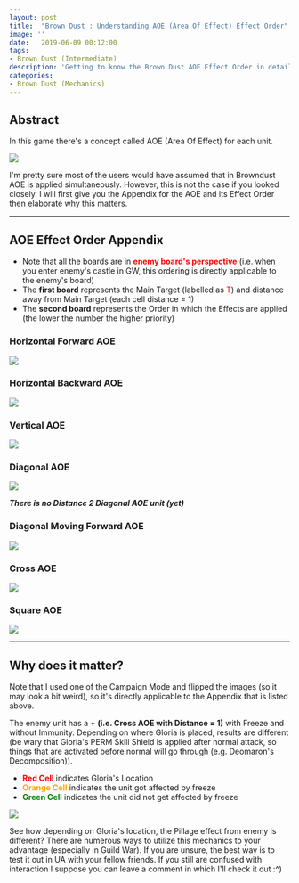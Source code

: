 ```yaml
---
layout: post
title:  "Brown Dust : Understanding AOE (Area Of Effect) Effect Order"
image: ''
date:   2019-06-09 00:12:00
tags:
- Brown Dust (Intermediate)
description: 'Getting to know the Brown Dust AOE Effect Order in detail'
categories:
- Brown Dust (Mechanics)
---
```


## Abstract

In this game there's a concept called AOE (Area Of Effect) for each unit.

<img src="../uploads/browndust-2-row-formation-aoe.jpg">

I'm pretty sure most of the users would have assumed that in Browndust AOE is applied simultaneously. However, this is not the case if you looked closely. I will first give you the Appendix for the AOE and its Effect Order then elaborate why this matters.

---

## AOE Effect Order Appendix

* Note that all the boards are in <span style="color:red">**enemy board's perspective**</span> (i.e. when you enter enemy's castle in GW, this ordering is directly applicable to the enemy's board)
* The **first board** represents the Main Target (labelled as <span style="color:red">T</span>) and distance away from Main Target (each cell distance = 1)
* The **second board** represents the Order in which the Effects are applied (the lower the number the higher priority)

### Horizontal Forward AOE

<img src="../uploads/browndust-understanding-aoe-effect-order-horizontal-forward-line-aoe.jpg">

### Horizontal Backward AOE

<img src="../uploads/browndust-understanding-aoe-effect-order-horizontal-backward-line-aoe.jpg">

### Vertical AOE

<img src="../uploads/browndust-understanding-aoe-effect-order-vertical-line-aoe.jpg">

### Diagonal AOE

<img src="../uploads/browndust-understanding-aoe-effect-order-diagonal-aoe.jpg">

***There is no Distance 2 Diagonal AOE unit (yet)***

### Diagonal Moving Forward AOE

<img src="../uploads/browndust-understanding-aoe-effect-order-forward-diagonal-aoe.jpg">

### Cross AOE

<img src="../uploads/browndust-understanding-aoe-effect-order-cross-aoe.jpg">

### Square AOE

<img src="../uploads/browndust-understanding-aoe-effect-order-square-aoe.jpg">

---

## Why does it matter?

Note that I used one of the Campaign Mode and flipped the images (so it may look a bit weird), so it's directly applicable to the Appendix that is listed above.

The enemy unit has a **+ (i.e. Cross AOE with Distance = 1)** with Freeze and without Immunity. Depending on where Gloria is placed, results are different (be wary that Gloria's PERM Skill Shield is applied after normal attack, so things that are activated before normal will go through (e.g. Deomaron's Decomposition)).

* <span style="color:red">**Red Cell**</span> indicates Gloria's Location
* <span style="color:orange">**Orange Cell**</span> indicates the unit got affected by freeze
* <span style="color:green">**Green Cell**</span> indicates the unit did not get affected by freeze

<img src="../uploads/browndust-understanding-aoe-effect-order-example.jpg">

See how depending on Gloria's location, the Pillage effect from enemy is different? There are numerous ways to utilize this mechanics to your advantage (especially in Guild War). If you are unsure, the best way is to test it out in UA with your fellow friends. If you still are confused with interaction I suppose you can leave a comment in which I'll check it out :^)
